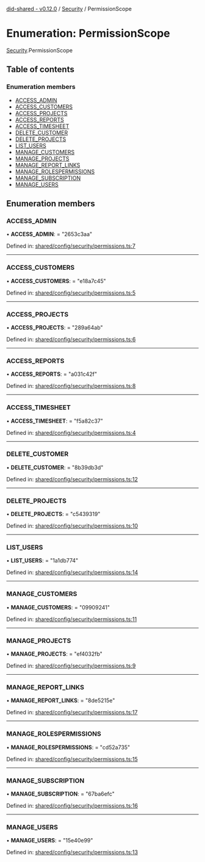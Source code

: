 [did-shared - v0.12.0](../README.md) / [Security](../modules/security.md) / PermissionScope

# Enumeration: PermissionScope

[Security](../modules/security.md).PermissionScope

## Table of contents

### Enumeration members

- [ACCESS\_ADMIN](security.permissionscope.md#access_admin)
- [ACCESS\_CUSTOMERS](security.permissionscope.md#access_customers)
- [ACCESS\_PROJECTS](security.permissionscope.md#access_projects)
- [ACCESS\_REPORTS](security.permissionscope.md#access_reports)
- [ACCESS\_TIMESHEET](security.permissionscope.md#access_timesheet)
- [DELETE\_CUSTOMER](security.permissionscope.md#delete_customer)
- [DELETE\_PROJECTS](security.permissionscope.md#delete_projects)
- [LIST\_USERS](security.permissionscope.md#list_users)
- [MANAGE\_CUSTOMERS](security.permissionscope.md#manage_customers)
- [MANAGE\_PROJECTS](security.permissionscope.md#manage_projects)
- [MANAGE\_REPORT\_LINKS](security.permissionscope.md#manage_report_links)
- [MANAGE\_ROLESPERMISSIONS](security.permissionscope.md#manage_rolespermissions)
- [MANAGE\_SUBSCRIPTION](security.permissionscope.md#manage_subscription)
- [MANAGE\_USERS](security.permissionscope.md#manage_users)

## Enumeration members

### ACCESS\_ADMIN

• **ACCESS\_ADMIN**: = "2653c3aa"

Defined in: [shared/config/security/permissions.ts:7](https://github.com/Puzzlepart/did/blob/dev/shared/config/security/permissions.ts#L7)

___

### ACCESS\_CUSTOMERS

• **ACCESS\_CUSTOMERS**: = "e18a7c45"

Defined in: [shared/config/security/permissions.ts:5](https://github.com/Puzzlepart/did/blob/dev/shared/config/security/permissions.ts#L5)

___

### ACCESS\_PROJECTS

• **ACCESS\_PROJECTS**: = "289a64ab"

Defined in: [shared/config/security/permissions.ts:6](https://github.com/Puzzlepart/did/blob/dev/shared/config/security/permissions.ts#L6)

___

### ACCESS\_REPORTS

• **ACCESS\_REPORTS**: = "a031c42f"

Defined in: [shared/config/security/permissions.ts:8](https://github.com/Puzzlepart/did/blob/dev/shared/config/security/permissions.ts#L8)

___

### ACCESS\_TIMESHEET

• **ACCESS\_TIMESHEET**: = "f5a82c37"

Defined in: [shared/config/security/permissions.ts:4](https://github.com/Puzzlepart/did/blob/dev/shared/config/security/permissions.ts#L4)

___

### DELETE\_CUSTOMER

• **DELETE\_CUSTOMER**: = "8b39db3d"

Defined in: [shared/config/security/permissions.ts:12](https://github.com/Puzzlepart/did/blob/dev/shared/config/security/permissions.ts#L12)

___

### DELETE\_PROJECTS

• **DELETE\_PROJECTS**: = "c5439319"

Defined in: [shared/config/security/permissions.ts:10](https://github.com/Puzzlepart/did/blob/dev/shared/config/security/permissions.ts#L10)

___

### LIST\_USERS

• **LIST\_USERS**: = "1a1db774"

Defined in: [shared/config/security/permissions.ts:14](https://github.com/Puzzlepart/did/blob/dev/shared/config/security/permissions.ts#L14)

___

### MANAGE\_CUSTOMERS

• **MANAGE\_CUSTOMERS**: = "09909241"

Defined in: [shared/config/security/permissions.ts:11](https://github.com/Puzzlepart/did/blob/dev/shared/config/security/permissions.ts#L11)

___

### MANAGE\_PROJECTS

• **MANAGE\_PROJECTS**: = "ef4032fb"

Defined in: [shared/config/security/permissions.ts:9](https://github.com/Puzzlepart/did/blob/dev/shared/config/security/permissions.ts#L9)

___

### MANAGE\_REPORT\_LINKS

• **MANAGE\_REPORT\_LINKS**: = "8de5215e"

Defined in: [shared/config/security/permissions.ts:17](https://github.com/Puzzlepart/did/blob/dev/shared/config/security/permissions.ts#L17)

___

### MANAGE\_ROLESPERMISSIONS

• **MANAGE\_ROLESPERMISSIONS**: = "cd52a735"

Defined in: [shared/config/security/permissions.ts:15](https://github.com/Puzzlepart/did/blob/dev/shared/config/security/permissions.ts#L15)

___

### MANAGE\_SUBSCRIPTION

• **MANAGE\_SUBSCRIPTION**: = "67ba6efc"

Defined in: [shared/config/security/permissions.ts:16](https://github.com/Puzzlepart/did/blob/dev/shared/config/security/permissions.ts#L16)

___

### MANAGE\_USERS

• **MANAGE\_USERS**: = "15e40e99"

Defined in: [shared/config/security/permissions.ts:13](https://github.com/Puzzlepart/did/blob/dev/shared/config/security/permissions.ts#L13)
